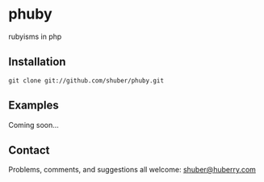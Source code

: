 # phuby

rubyisms in php


## Installation

	git clone git://github.com/shuber/phuby.git


## Examples

Coming soon...


## Contact

Problems, comments, and suggestions all welcome: [shuber@huberry.com](mailto:shuber@huberry.com)
